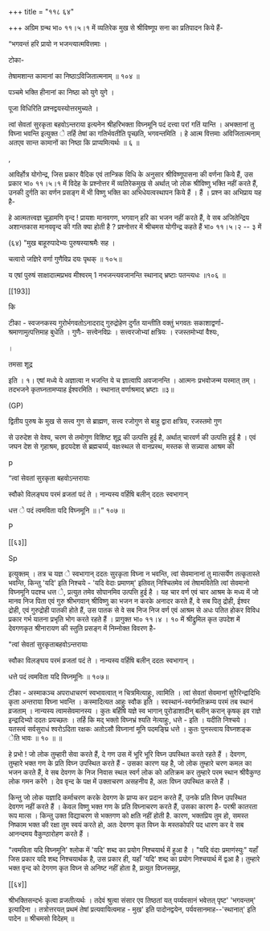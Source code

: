 +++
title = "११८ ६४"

+++
अग्रिम ग्रन्थ भा० ११।५।१ में व्यतिरेक मुख से श्रीविष्णूप सना का प्रतिपादन किये हैं- 

“भगवन्तं हरि प्रायो न भजन्त्यात्मवित्तमाः । 

टोका- 

तेषामशान्त कामानां का निष्ठाऽविजितात्मनाम् ॥ १०४ ॥ 

पञ्चमे भक्ति हीनानां का निष्ठा को युगे युगे । 

पूजा विधिरिति प्रश्नद्वयस्योत्तरमुच्यते । 

त्वां सेवतां सुरकृता बहवोऽन्तराया इत्यनेन श्रीहरिभक्ता विघ्नमूनि पदं दत्त्वा परां गतिं यान्ति । अभक्तानां तु विघ्ना भवन्ति इत्युक्त े तर्हि तेषां का गतिर्भवतीति पृच्छति, भगवन्तमिति । हे आत्म वित्तमाः अविजितात्मनाम् अतएव सान्त कामानों का निष्ठा कि प्राप्यमित्यर्थः ॥ ६ ॥ 

, 

आविर्होत्र योगोन्द्र, जिस प्रकार वैदिक एवं तान्त्रिक विधि के अनुसार श्रीविष्णूपासना की वर्णना किये हैं, उस प्रकार भा० ११।५।१ में विदेह के प्रश्नोत्तर में व्यतिरेकमुख से अर्थात् जो लोक श्रीविष्णु भक्ति नहीं करते हैं, उनकी दुर्गति का वर्णन प्रसङ्ग में भी विष्णु भक्ति का अभिधेयत्वस्थापन किये हैं । हैं । प्रश्न का अभिप्राय यह है- 

हे आत्मतत्त्वज्ञ चूड़ामणि वृन्द ! प्रायशः मानवगण, भगवान् हरि का भजन नहीं करते हैं, वे सब अजितेन्द्रिय अशान्तकास मानववृन्द की गति क्या होती है ? प्रश्नोत्तर में श्रीचमस योगीन्द्र कहते हैं भा० ११।५।२ -- ३ में 

(६४) "मुख बाहूरुपादेभ्यः पुरुषस्याश्रमैः सह । 

चत्वारो जज्ञिरे वर्णा गुणैविप्र दयः पृथक् ॥ १०५॥ 

य एषां पुरुषं साक्षादात्मप्रभव मीश्वरम् 1 नभजन्त्यवजानन्ति स्थानाद् भ्रष्टाः पतन्त्यधः ॥१०६ ॥ 

[[193]]

कि 

टीका - स्वजनकस्य गुरोर्भगवतोऽनादराद् गुरुद्रोहेण दुर्गंत यान्तीति वक्तुं भगवतः सकाशाद्वर्णा- श्रमाणामुत्पत्तिमाह बुधेति । गुणैः- सत्त्वेनविप्रः । सत्त्वरजोभ्यां क्षत्रियः । रजस्तमोभ्यां वैश्यः, 

। 

तमसा शूद्र 

इति । १। एषां मध्ये ये अज्ञात्वा न भजन्ति ये च ज्ञात्वापि अवजानन्ति । आत्मनः प्रभवोजन्म यस्मात् तम् । तदभजने कृतघ्नतामप्याह ईश्वरमिति । स्थानात् वर्णाश्रमाद् भ्रष्टाः ॥३॥ 

(GP) 

द्वितीय पुरुष के मुख से सत्त्व गुण से ब्राह्मण, सत्त्व रजोगुण से बाहु द्वारा क्षत्रिय, रजस्तमो गुण 

से उरुदेश से वेश्य, चरण से तमोगुण विशिष्ट शूद्र की उत्पत्ति हुई है, अर्थात् चारवर्ण की उत्पत्ति हुई है । एवं जघन देश से गृहाश्रम, हृदयदेश से ब्रह्मचर्य्य, वक्षःस्थल से वानप्रस्थ, मस्तक से सन्न्यास आश्रम की 



p 

“त्वां सेवतां सुरकृता बहवोऽन्तरायाः 

स्वौको विलङ्घय परमं व्रजतां पदं ते । नान्यस्य वर्हिषि बलीन् ददतः स्वभागान् 

धत्त े पदं त्वमविता यदि विघ्नमूनि ॥।” १०७ ॥ 

P 

[[६३]]

Sp 

इत्युक्तम् । तत्र च यज्ञ े स्वभागान् ददतः सुरकृता विघ्ना न भवन्ति, त्वां सेवमानानां तु मात्सर्येण तत्कृतास्ते भवन्ति, किन्तु 'यदि' इति निश्चये - 'यदि वेदाः प्रमाणम्' इतिवत् निश्चितमेव त्वं तेषामवितेति त्वां सेवमानो विघ्नमूनि पदश्च धत्त े, प्रत्युत तमेव सोपानमिव उत्पत्ति हुई है । यह चार वर्ण एवं चार आश्रम के मध्य में जो मानव निज पिता एवं गुरु श्रीभगवान् श्रीविष्णु का भजन न करके अनादर करते हैं, वे सब पितृ द्रोही, ईश्वर द्रोही, एवं गुरुद्रोही पातकी होते हैं, उस पातक से वे सब निज निज वर्ण एवं आश्रम से अधः पतित होकर विविध प्रकार गर्भ यातना प्रभृति भोग करते रहते हैं । प्रागुक्त भा० ११।४ । १० में श्रीद्रुमिल कृत उपदेश में देवगणकृत श्रीनारायण की स्तुति प्रसङ्ग में निम्नोक्त विवरण है- 

"त्वां सेवतां सुरकृताबहवोऽन्तरायाः 

स्वौका विलङ्घय परमं व्रजतां पदं ते । नान्यस्य वर्हिषि बलीन् ददतः स्वभागान् । 

धत्ते पदं त्वमविता यदि विघ्नमूनिः ॥ १०७॥ 

टीका - अस्माकञ्च अपराधाचरणं स्वभावत्वात् न चित्रमित्याहुः, त्वामिति । त्वां सेवतां सेवमानां सुरैरिन्द्रादिभिः कृता अन्तराया विघ्ना भवन्ति । कस्मादित्यत आहुः स्वौक इति । स्वस्थानं-स्वर्गमतिक्रम्य परमं तब स्थानं व्रजताम् । नान्यस्य त्वामसेवमानस्य । कुतः बर्हिषि यज्ञे स्व भागान् पुरोडाशादीन् बलीन् करान् कृषक् इव राज्ञे इन्द्रादिभ्यो ददतः प्रयच्छतः । तर्हि कि मद् भक्तो विघ्नभ्रं श्यति नेत्याहुः, धत्ते - इति । यदीति निश्चये । यतस्त्वं सर्वसुराधं श्वरोऽदिता रक्षकः अतोऽसौ विघ्नानां मूनि पदमङ्घ्रि धत्ते । कुतः पुनस्त्वाय विघ्नशङ्क ेति भावः ॥ १० ॥ ॥ 

हे प्रभो ! जो लोक तुम्हारी सेवा करते हैं, दे गण उस में भूरि भूरि विघ्न उपस्थित करते रहते हैं । देवगण, तुम्हारे भक्त गण के प्रति विघ्न उपस्थित करते हैं - उसका कारण यह है, जो लोक तुम्हारे चरण कमल का भजन करते हैं, वे सब देवगण के निज निवास स्थल स्वर्ग लोक को अतिक्रम कर तुम्हारे परम स्थान श्रीवैकुण्ठ लोक गमन करेंगे । देव वृन्द के पक्ष में उक्ताचरण असहनीय है, अतः विघ्न उपस्थित करते हैं । 

किन्तु जो लोक यज्ञादि कर्माचरण करके देवगण के प्राप्य कर प्रदान करते हैं, उनके प्रति विघ्न उपस्थित देवगण नहीं करते हैं । केवल विष्णु भक्त गण के प्रति विघ्नाचरण करते हैं, उसका कारण है- परश्री कातरता रूप मात्स । किन्तु उक्त विद्याचरण से भक्तगण को क्षति नहीं होती है. कारण, भक्तप्रिय तुम हो, समस्त निष्काम भक्त की रक्षा तुम स्वयं करते हो, अतः देवगण कृत विघ्न के मस्तकोपरि पद धारण कर वे सब आनन्दमय वैकुण्ठारोहण करते हैं । 

"त्वमविता यदि विघ्नमूनि' श्लोक में 'यदि' शब्द का प्रयोग निश्चयार्थ में हुआ है । "यदि वंदाः प्रमाणंस्युः" यहाँ जिस प्रकार यदि शब्द निश्चयार्थक है, उस प्रकार ही, यहाँ 'यदि' शब्द का प्रयोग निश्चयार्थ में द्वआ है। तुम्हारे भक्त वृन्द को देगगण कृत विघ्न से अनिष्ट नहीं होता है, प्रत्युत विघ्नसमूह, 

[[६४]] 

श्रीभक्तिसन्दर्भः कृत्वा व्रजतीत्यर्थः । तदेवं श्रुत्वा संसार एव तिष्ठतां यत् पर्य्यवसानं भवेत्तत् पृष्ट' 'भगवन्तम्' इत्यादिना । तत्रोत्तरयत् प्रथमं तेषां प्रत्यवायित्वमाह - मुख' इति पादोनद्वयेन, पर्यवसानमाह--'स्थानात्' इति पादेन ॥ श्रीचमसो विदेहम् ॥ 
